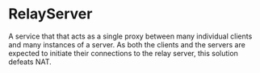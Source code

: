 RelayServer
===========

A service that that acts as a single proxy between many individual clients and many instances of a server. As both the clients and the servers are expected to initiate their connections to the relay server, this solution defeats NAT.

